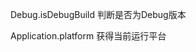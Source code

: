 <div>

<div style="margin: 0px;">

Debug.isDebugBuild 判断是否为Debug版本

</div>

<div style="margin: 0px;">

Application.platform 获得当前运行平台

</div>

</div>
